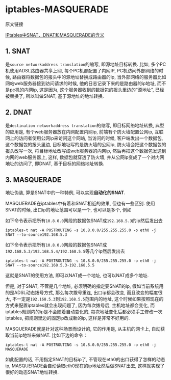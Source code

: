 # iptables-MASQUERADE

原文链接 

[IPtables中SNAT、DNAT和MASQUERADE的含义](http://blog.csdn.net/jk110333/article/details/8229828)

## 1. SNAT

是`source networkaddress translation`的缩写, 即源地址目标转换. 比如, 多个PC机使用ADSL路由器共享上网, 每个PC机都配置了内网IP, PC机访问外部网络的时候, 路由器将数据包的报头中的源地址替换成路由器的ip, 当外部网络的服务器比如网站web服务器接到访问请求的时候, 他的日志记录下来的是路由器的ip地址, 而不是pc机的内网ip, 这是因为, 这个服务器收到的数据包的报头里边的“源地址”, 已经被替换了, 所以叫做SNAT, 基于源地址的地址转换. 

## 2. DNAT

是`destination networkaddress translation`的缩写, 即目标网络地址转换, 典型的应用是, 有个web服务器放在内网配置内网ip, 前端有个防火墙配置公网ip, 互联网上的访问者使用公网ip来访问这个网站, 当访问的时候, 客户端发出一个数据包, 这个数据包的报头里边, 目标地址写的是防火墙的公网ip, 防火墙会把这个数据包的报头改写一次, 将目标地址改写成web服务器的内网ip, 然后再把这个数据包发送到内网的web服务器上, 这样, 数据包就穿透了防火墙, 并从公网ip变成了一个对内网地址的访问了, 即DNAT, 基于目标的网络地址转换. 

## 3. MASQUERADE

地址伪装, 算是SNAT中的一种特例, 可以实现**自动化的SNAT**. 

MASQUERADE在iptables中有着和SNAT相近的效果, 但也有一些区别. 使用SNAT的时候, 出口ip的地址范围可以是一个, 也可以是多个, 例如

如下命令表示把所有`10.8.0.0`网段的数据包SNAT成`192.168.5.3`的ip然后发出去

```
iptables-t nat -A POSTROUTING -s 10.8.0.0/255.255.255.0 -o eth0 -j SNAT --to-source192.168.5.3
```

如下命令表示把所有`10.8.0.0`网段的数据包SNAT成`192.168.5.3/192.168.5.4/192.168.5.5`等几个ip然后发出去

```
iptables-t nat -A POSTROUTING -s 10.8.0.0/255.255.255.0 -o eth0 -j SNAT --to-source192.168.5.3-192.168.5.5
```

这就是SNAT的使用方法, 即可以NAT成一个地址, 也可以NAT成多个地址.

但是, 对于SNAT, 不管是几个地址, 必须明确的指定要SNAT的ip, 假如当前系统用的是ADSL动态拨号方式, 那么每次拨号重连, 出口ip都会改变, 而且改变的幅度很大, 不一定是`192.168.5.3`到`192.168.5.5`范围内的地址, 这个时候如果按照现在的方式来配置iptables就会出现问题了, 因为每次拨号后, 主机地址都会变化, 而iptables规则内的ip是不会随着自动变化的, 每次地址变化后都必须手工修改一次iptables, 把规则里边的固定ip改成新的ip, 这样是非常不好用的. 

MASQUERADE就是针对这种场景而设计的, 它的作用是, 从主机的网卡上, 自动获取当前ip地址来做NAT. 
比如下边的命令：

```
iptables-t nat -A POSTROUTING -s 10.8.0.0/255.255.255.0 -o eth0 -j MASQUERADE
```

如此配置的话, 不用指定SNAT的目标ip了, 不管现在eth0的出口获得了怎样的动态ip, MASQUERADE会自动读取eth0现在的ip地址然后做SNAT出去, 这样就实现了很好的动态SNAT地址转换. 
